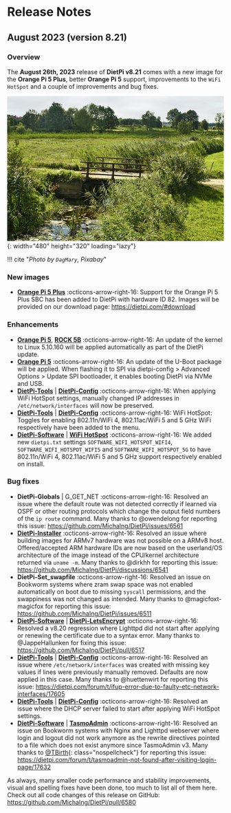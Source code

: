 # Release Notes

## August 2023 (version 8.21)

### Overview

The **August 26th, 2023** release of **DietPi v8.21** comes with a new image for the **Orange Pi 5 Plus**, better **Orange Pi 5** support, improvements to the `WiFi HotSpot` and a couple of improvements and bug fixes.

![Bridge and grassland](../assets/images/dietpi-release-v8_21.jpg){: width="480" height="320" loading="lazy"}

!!! cite "*Photo by `DagMary`, Pixabay*"

### New images

- [**Orange Pi 5 Plus**](../../hardware/#orange-pi-series) :octicons-arrow-right-16: Support for the Orange Pi 5 Plus SBC has been added to DietPi with hardware ID 82. Images will be provided on our download page: <https://dietpi.com/#download>

### Enhancements

- [**Orange Pi 5**](../../hardware/#orange-pi-series), [**ROCK 5B**](../../hardware/#radxa) :octicons-arrow-right-16:  An update of the kernel to Linux 5.10.160 will be applied automatically as part of the DietPi update.
- [**Orange Pi 5**](../../hardware/#orange-pi-series) :octicons-arrow-right-16:  An update of the U-Boot package will be applied. When flashing it to SPI via dietpi-config > Advanced Options > Update SPI bootloader, it enables booting DietPi via NVMe and USB.
- [**DietPi-Tools**](../../dietpi_tools/) | [**DietPi-Config**](../../dietpi_tools/system_configuration/#dietpi-config) :octicons-arrow-right-16: When applying WiFi HotSpot settings, manually changed IP addresses in `/etc/network/interfaces` will now be preserved.
- [**DietPi-Tools**](../../dietpi_tools/) | [**DietPi-Config**](../../dietpi_tools/system_configuration/#dietpi-config) :octicons-arrow-right-16: WiFi HotSpot: Toggles for enabling 802.11n/WiFi 4, 802.11ac/WiFi 5 and 5 GHz WiFi respectively have been added to the menu.
- [**DietPi-Software**](../../dietpi_tools/software_installation/#dietpi-software) | [**WiFi HotSpot**](../../software/advanced_networking/#wifi-hotspot) :octicons-arrow-right-16: We added new `dietpi.txt` settings `SOFTWARE_WIFI_HOTSPOT_WIFI4`, `SOFTWARE_WIFI_HOTSPOT_WIFI5` and `SOFTWARE_WIFI_HOTSPOT_5G` to have 802.11n/WiFi 4, 802.11ac/WiFi 5 and 5 GHz support respectively enabled on install.

### Bug fixes

- **DietPi-Globals** | G_GET_NET :octicons-arrow-right-16: Resolved an issue where the default route was not detected correctly if learned via OSPF or other routing protocols which change the output field numbers of the `ip route` command. Many thanks to @owendelong for reporting this issue: <https://github.com/MichaIng/DietPi/issues/6561>
- [**DietPi-Installer**](../../hardware/#make-your-own-distribution) :octicons-arrow-right-16: Resolved an issue where building images for ARMv7 hardware was not possible on a ARMv8 host. Offered/accepted ARM hardware IDs are now based on the userland/OS architecture of the image instead of the CPU/kernel architecture returned via `uname -m`. Many thanks to @dirkhh for reporting this issue: <https://github.com/MichaIng/DietPi/discussions/6541>
- **DietPi-Set_swapfile** :octicons-arrow-right-16: Resolved an issue on Bookworm systems where zram swap space was not enabled automatically on boot due to missing `syscall` permissions, and the swappiness was not changed as intended. Many thanks to @magicfoxt-magicfox for reporting this issue: <https://github.com/MichaIng/DietPi/issues/6511>
- [**DietPi-Software**](../../dietpi_tools/software_installation/#dietpi-software) | [**DietPi-LetsEncrypt**](../../software/system_security/#lets-encrypt) :octicons-arrow-right-16: Resolved a v8.20 regression where Lighttpd did not start after applying or renewing the certificate due to a syntax error. Many thanks to @JappeHallunken for fixing this issue: <https://github.com/MichaIng/DietPi/pull/6517>
- [**DietPi-Tools**](../../dietpi_tools/) | [**DietPi-Config**](../../dietpi_tools/system_configuration/#dietpi-config) :octicons-arrow-right-16: Resolved an issue where `/etc/network/interfaces` was created with missing key values if lines were previously manually removed. Defaults are now applied in this case. Many thanks to @huettenwirt for reporting this issue: <https://dietpi.com/forum/t/ifup-error-due-to-faulty-etc-network-interfaces/17605>
- [**DietPi-Tools**](../../dietpi_tools/) | [**DietPi-Config**](../../dietpi_tools/system_configuration/#dietpi-config) :octicons-arrow-right-16: Resolved an issue where the DHCP server failed to start after applying WiFi HotSpot settings.
- [**DietPi-Software**](../../dietpi_tools/software_installation/#dietpi-software) | [**TasmoAdmin**](../../software/home_automation/#tasmoadmin) :octicons-arrow-right-16: Resolved an issue on Bookworm systems with Nginx and Lighttpd webserver where login and logout did not work anymore as the rewrite directives pointed to a file which does not exist anymore since TasmoAdmin v3. Many thanks to [@TBirth](https://dietpi.com/forum/u/TBirth){: class="nospellcheck"} for reporting this issue: <https://dietpi.com/forum/t/tasmoadmin-not-found-after-visiting-login-page/17632>

As always, many smaller code performance and stability improvements, visual and spelling fixes have been done, too much to list all of them here. Check out all code changes of this release on GitHub: <https://github.com/MichaIng/DietPi/pull/6580>

